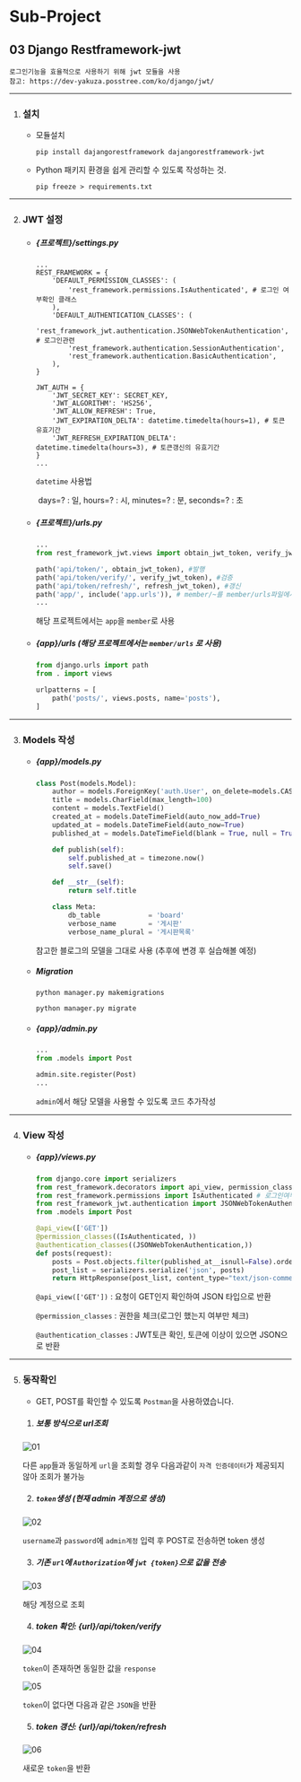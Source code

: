 # Sub-Project

## 03 Django Restframework-jwt



```
로그인기능을 효율적으로 사용하기 위해 jwt 모듈을 사용
참고: https://dev-yakuza.posstree.com/ko/django/jwt/
```



---

1. ### 설치

   - 모듈설치

     `pip install dajangorestframework dajangorestframework-jwt`

   

   - Python 패키지 환경을 쉽게 관리할 수 있도록 작성하는 것. 

     `pip freeze > requirements.txt`



---

2. ### JWT 설정

   - ##### {프로젝트}/settings.py

     ```
     ...
     REST_FRAMEWORK = {
         'DEFAULT_PERMISSION_CLASSES': (
             'rest_framework.permissions.IsAuthenticated', # 로그인 여부확인 클래스
         ),
         'DEFAULT_AUTHENTICATION_CLASSES': (
             'rest_framework_jwt.authentication.JSONWebTokenAuthentication', # 로그인관련
             'rest_framework.authentication.SessionAuthentication',
             'rest_framework.authentication.BasicAuthentication',
         ),
     }
     
     JWT_AUTH = {
         'JWT_SECRET_KEY': SECRET_KEY,
         'JWT_ALGORITHM': 'HS256',
         'JWT_ALLOW_REFRESH': True,
         'JWT_EXPIRATION_DELTA': datetime.timedelta(hours=1), # 토큰 유효기간
         'JWT_REFRESH_EXPIRATION_DELTA': datetime.timedelta(hours=3), # 토큰갱신의 유효기간
     }
     ...
     ```

     `datetime` 사용법

     ​	days=? : 일, hours=? : 시, minutes=? : 분, seconds=? : 초

     

   - ##### {프로젝트}/urls.py

     ```python
     ...
     from rest_framework_jwt.views import obtain_jwt_token, verify_jwt_token, refresh_jwt_token
     
     path('api/token/', obtain_jwt_token), #발행
     path('api/token/verify/', verify_jwt_token), #검증
     path('api/token/refresh/', refresh_jwt_token), #갱신
     path('app/', include('app.urls')), # member/~를 member/urls파일에서 관리
     ...
     ```

     해당 프로젝트에서는 `app`을 `member`로 사용

     

   - ##### {app}/urls (해당 프로젝트에서는 `member/urls` 로 사용)

     ```python
     from django.urls import path
     from . import views
     
     urlpatterns = [
         path('posts/', views.posts, name='posts'),
     ]
     ```



---

3. ### Models 작성

   - ##### {app}/models.py

     ```python
     class Post(models.Model):
         author = models.ForeignKey('auth.User', on_delete=models.CASCADE)
         title = models.CharField(max_length=100)
         content = models.TextField()
         created_at = models.DateTimeField(auto_now_add=True)
         updated_at = models.DateTimeField(auto_now=True)
         published_at = models.DateTimeField(blank = True, null = True)
     
         def publish(self):
             self.published_at = timezone.now()
             self.save()
     
         def __str__(self):
             return self.title
     
         class Meta:
             db_table            = 'board'
             verbose_name        = '게시판'
             verbose_name_plural = '게시판목록'
     ```

     참고한 블로그의 모델을 그대로 사용 (추후에 변경 후 실습해볼 예정)

     

   - ##### Migration

     `python manager.py makemigrations`

     `python manager.py migrate`

     

   - ##### {app}/admin.py

     ``` python
     ...
     from .models import Post
     
     admin.site.register(Post)
     ...
     ```

     `admin`에서 해당 모델을 사용할 수 있도록 코드 추가작성



---

4. ### View 작성

   - ##### {app}/views.py

     ```python
     from django.core import serializers
     from rest_framework.decorators import api_view, permission_classes, authentication_classes
     from rest_framework.permissions import IsAuthenticated # 로그인여부 확인
     from rest_framework_jwt.authentication import JSONWebTokenAuthentication # JWT인증 확인
     from .models import Post
     
     @api_view(['GET'])
     @permission_classes((IsAuthenticated, ))
     @authentication_classes((JSONWebTokenAuthentication,))
     def posts(request):
         posts = Post.objects.filter(published_at__isnull=False).order_by('-published_at')
         post_list = serializers.serialize('json', posts)
         return HttpResponse(post_list, content_type="text/json-comment-filtered")
     ```

     `@api_view(['GET'])` : 요청이 GET인지 확인하여 JSON 타입으로 반환

     `@permission_classes` : 권한을 체크(로그인 했는지 여부만 체크)

     `@authentication_classes` : JWT토큰 확인, 토큰에 이상이 있으면 JSON으로 반환



---

5. ### 동작확인

   - GET, POST를 확인할 수 있도록 `Postman`을 사용하였습니다.

   

   1. ##### 보통 방식으로 url조회

   ![01](https://user-images.githubusercontent.com/43952470/110213306-cfdce100-7ee2-11eb-8ffc-2cc34222208f.PNG)

   다른 `app`들과 동일하게 `url`을 조회할 경우 다음과같이 `자격 인증데이터`가 제공되지 않아 조회가 불가능

   

   2. ##### `token`생성 (현재 admin 계정으로 생성)

   ![02](https://user-images.githubusercontent.com/43952470/110213489-a1abd100-7ee3-11eb-9fca-8ef38131f759.PNG)

   `username`과 `password`에 `admin계정` 입력 후 POST로 전송하면 token 생성

   

   3. ##### 기존 `url`에 `Authorization`에 `jwt {token}`으로 값을 전송

   ![03](https://user-images.githubusercontent.com/43952470/110213516-c30cbd00-7ee3-11eb-9bc8-49a3e57babd7.PNG)

   해당 계정으로 조회

   

   4. ##### token 확인: {url}/api/token/verify

   ![04](https://user-images.githubusercontent.com/43952470/110213598-0ff09380-7ee4-11eb-8cb9-24a5bd263cc2.PNG)

   `token`이 존재하면 동일한 값을 `response`

   

   ![05](https://user-images.githubusercontent.com/43952470/110213683-64940e80-7ee4-11eb-8858-7177d4071698.png)

   `token`이 없다면 다음과 같은 `JSON`을 반환

   

   5. ##### token 갱신: {url}/api/token/refresh

   ![06](https://user-images.githubusercontent.com/43952470/110213717-85f4fa80-7ee4-11eb-916a-5841159b6600.PNG)

   새로운 `token`을 반환
